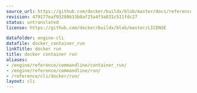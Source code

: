 ```yaml
---
source_url: https://github.com/docker/buildx/blob/master/docs/reference/buildx_build.md
revision: 479177eaf93288633b0af23a4f3a831c511fdc27
status: untranslated
license: https://github.com/docker/buildx/blob/master/LICENSE

datafolder: engine-cli
datafile: docker_container_run
linkTitle: docker run
title: docker container run
aliases:
- /engine/reference/commandline/container_run/
- /engine/reference/commandline/run/
- /reference/cli/docker/run/
layout: cli
---
```


<!--
This page is automatically generated from Docker's source code. If you want to
suggest a change to the text that appears here, open a ticket or pull request
in the source repository on GitHub:

https://github.com/docker/cli
-->
